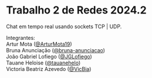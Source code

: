 # Trabalho 2 de Redes 2024.2
Chat em tempo real usando sockets TCP | UDP.

Integrantes:  
Artur Mota ([@ArturMota19](https://github.com/ArturMota19]))\
Bruna Anunciação ([@bruna-anunciacao](https://github.com/bruna-anunciacao))\
João Gabriel Lofiego ([@JGLofiego](https://github.com/JGLofiego))\
Tauane Heloise ([@tauanehelo](https://github.com/tauanehelo))\
Victoria Beatriz Azevedo ([@VicBia](https://github.com/VicBia))

